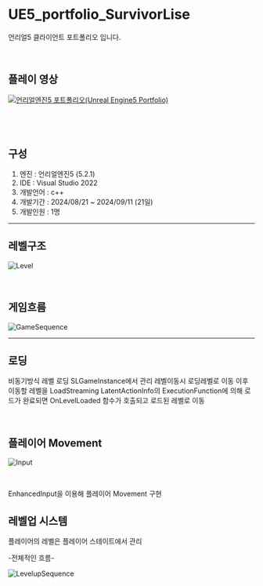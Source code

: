 # UE5_portfolio_SurvivorLise

언리얼5 클라이언트 포트폴리오 입니다.

&nbsp;

## 플레이 영상

[![언리얼엔진5 포트폴리오(Unreal Engine5 Portfolio)](http://img.youtube.com/vi/sh3eEuVhegQ/0.jpg)](https://youtu.be/sh3eEuVhegQ?si=cgK1m-Z9dWvMizYW)

&nbsp;
----------------------

## 구성
1. 엔진 : 언리얼엔진5 (5.2.1)
2. IDE : Visual Studio 2022
3. 개발언어 : c++ 
4. 개발기간 : 2024/08/21 ~ 2024/09/11 (21일)
5. 개발인원 : 1명

------------------------


## 레벨구조

![Level](https://github.com/user-attachments/assets/14aea421-86d5-4926-84bb-0ffb02c7634a)


&nbsp;


## 게임흐름


![GameSequence](https://github.com/user-attachments/assets/efe103fe-2db2-4c35-b012-35fa46f286f5) &nbsp;


--------------------------



## 로딩

비동기방식 레벨 로딩
SLGameInstance에서 관리
레벨이동시 로딩레벨로 이동 이후
이동할 레벨을 LoadStreaming LatentActionInfo의 ExecutionFunction에 의해 로드가 완료되면 OnLevelLoaded 함수가 호출되고
로드된 레벨로 이동

&nbsp;


## 플레이어 Movement

![Input](https://github.com/user-attachments/assets/cf125126-c67c-4bd8-9117-344cfa431781) 


&nbsp;


EnhancedInput을 이용해 플레이어 Movement 구현


## 레벨업 시스템

플레이어의 레벨은 플레이어 스테이트에서 관리

-전체적인 흐름-

![LevelupSequence](https://github.com/user-attachments/assets/c197ef9a-1186-4296-9296-0de8604343a4)
&nbsp;




